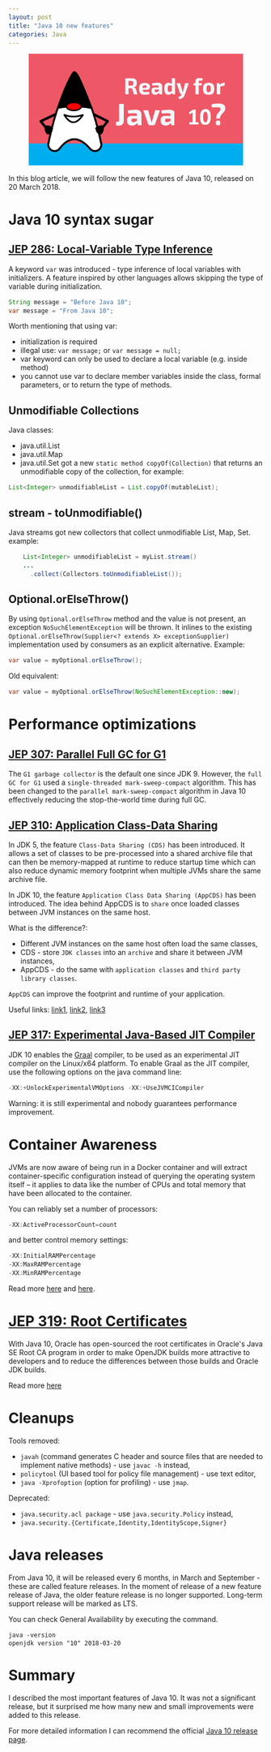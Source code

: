 ```yaml
---
layout: post
title: "Java 10 new features"
categories: Java
---
```



<figure>
  <img src="/assets/2020-03-01-java-10-new-features/java10ready.png" alt="Java 10 ready">
</figure>
In this blog article, we will follow the new features of Java 10, released on 20 March 2018.

# Java 10 syntax sugar

## [JEP 286: Local-Variable Type Inference](http://openjdk.java.net/jeps/286)

A keyword `var` was introduced - type inference of local variables with initializers. A feature inspired by other languages allows skipping the type of variable during initialization.
```java
String message = "Before Java 10";
var message = "From Java 10";
```

Worth mentioning that using var:
* initialization is required
* illegal use: `var message;` or `var message = null;`
* var keyword can only be used to declare a local variable (e.g. inside method)
* you cannot use var to declare member variables inside the class, formal parameters, or to return the type of methods.

## Unmodifiable Collections

Java classes:
* java.util.List
* java.util.Map
* java.util.Set
got a new `static method copyOf(Collection)` that returns an unmodifiable copy of the collection, for example:

```java
List<Integer> unmodifiableList = List.copyOf(mutableList);
```

## stream - toUnmodifiable()

Java streams got new collectors that collect unmodifiable List, Map, Set.
example:
```java
    List<Integer> unmodifiableList = myList.stream()
    ...
      .collect(Collectors.toUnmodifiableList());
```

## Optional.orElseThrow()
By using `Optional.orElseThrow` method and the value is not present, an exception `NoSuchElementException` will be thrown. 
It inlines to the existing `Optional.orElseThrow(Supplier<? extends X> exceptionSupplier)` implementation used by consumers as an explicit alternative.
Example: 
```java
var value = myOptional.orElseThrow();
```

Old equivalent:
```java
var value = myOptional.orElseThrow(NoSuchElementException::new);
```

# Performance optimizations

## [JEP 307: Parallel Full GC for G1](http://openjdk.java.net/jeps/307)

The `G1 garbage collector` is the default one since JDK 9. However, the `full GC for G1` used a `single-threaded mark-sweep-compact` algorithm.
This has been changed to the `parallel mark-sweep-compact` algorithm in Java 10 effectively reducing the stop-the-world time during full GC.

## [JEP 310: Application Class-Data Sharing](https://openjdk.java.net/jeps/310)

In JDK 5, the feature `Class-Data Sharing (CDS)` has been introduced. It allows a set of classes to be pre-processed into a shared archive file that can then be memory-mapped at runtime to reduce startup time which can also reduce dynamic memory footprint when multiple JVMs share the same archive file.

In JDK 10, the feature `Application Class Data Sharing (AppCDS)` has been introduced.  The idea behind AppCDS is to `share` once loaded classes between JVM instances on the same host.

What is the difference?:
* Different JVM instances on the same host often load the same classes,
* CDS - store `JDK classes` into an `archive` and share it between JVM instances,
* AppCDS - do the same with `application classes` and `third party library classes`.

`AppCDS` can improve the footprint and runtime of your application.

Useful links: [link1](https://www.linkedin.com/pulse/java-10-application-class-data-sharing-abhi-kerni/), [link2](https://www.baeldung.com/java-10-performance-improvements#application-class-data-sharing), [link3](https://medium.com/@toparvion/appcds-for-spring-boot-applications-first-contact-6216db6a4194)


## [JEP 317: Experimental Java-Based JIT Compiler](http://openjdk.java.net/jeps/317)

JDK 10 enables the [Graal](https://github.com/oracle/graal/blob/master/compiler/README.md) compiler, to be used as an experimental JIT compiler on the Linux/x64 platform.
To enable Graal as the JIT compiler, use the following options on the java command line:
```java
-XX:+UnlockExperimentalVMOptions -XX:+UseJVMCICompiler
```
Warning: it is still experimental and nobody guarantees performance improvement.

# Container Awareness
JVMs are now aware of being run in a Docker container and will extract container-specific configuration instead of querying the operating system itself – it applies to data like the number of CPUs and total memory that have been allocated to the container.

You can reliably set a number of processors:
```java
-XX:ActiveProcessorCount=count
```
and better control memory settings:
```java
-XX:InitialRAMPercentage
-XX:MaxRAMPercentage
-XX:MinRAMPercentage
```

Read more [here](https://www.docker.com/blog/improved-docker-container-integration-with-java-10/) and [here](https://medium.com/@jnsrikanth/docker-support-in-java-10-fbff28a31827).

# [JEP 319: Root Certificates](http://openjdk.java.net/jeps/319)

With Java 10, Oracle has open-sourced the root certificates in Oracle's Java SE Root CA program in order to make OpenJDK builds more attractive to developers and to reduce the differences between those builds and Oracle JDK builds.

Read more [here](https://dzone.com/articles/openjdk-10-now-includes-root-ca-certificates)

# Cleanups
Tools removed:
* `javah` (command generates C header and source files that are needed to implement native methods) - use `javac -h` instead,
* `policytool` (UI based tool for policy file management) - use text editor,
* `java -Xprofoption` (option for profiling) - use `jmap`.

Deprecated:
* `java.security.acl package` - use `java.security.Policy` instead,
* `java.security.{Certificate,Identity,IdentityScope,Signer}`

# Java releases

From Java 10, it will be released every 6 months, in March and September - these are called feature releases.
In the moment of release of a new feature release of Java, the older feature release is no longer supported.
Long-term support release will be marked as LTS.

You can check General Availability by executing the command.
```
java -version
openjdk version "10" 2018-03-20
```

# Summary

I described the most important features of Java 10. It was not a significant release, but it surprised me how many new and small improvements were added to this release.

For more detailed information I can recommend the official [Java 10 release page](http://openjdk.java.net/projects/jdk/10/).